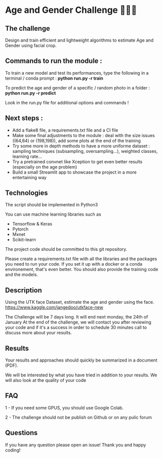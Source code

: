 #  Age and Gender Challenge 👶👦👩 ‍

## The challenge

Design and train efficient and lightweight algorithms to estimate Age and Gender using facial crop.

## Commands to run the module :

To train a new model and test its performances, type the following in a terminal / conda prompt :
**python run.py -r train**


To predict the age and gender of a specific / random photo in a folder : 
**python run.py -r predict**

Look in the run.py file for additional options and commands !

## Next steps : 

- Add a flake8 file, a requirements.txt file and a CI file
- Make some final adjustments to the module : deal with the size issues ((64,64) or (198,198)),  add some plots at the end of the training
- Try some more in depth methods to have a more uniforme dataset : sampling techniques (subsampling, oversampling...), weighted classes, learning rate...
- Try a pretrained convnet like Xception to get even better results (especially on the age problem)
- Build a small Streamlit app to showcase the project in a more entertaining way

## Technologies

The script should be implemented in Python3

You can use machine learning libraries such as

* Tensorflow & Keras
* Pytorch
* Mxnet
* Scikit-learn

The project code should be committed to this git repository.

Please create a requirements.txt file with all the libraries and the packages
you need to run your code. 
If you set it up with a docker or a conda environement, that's even better.
You should also provide the training code and the models.

## Description

Using the UTK face Dataset, estimate the age and gender using the face.
https://www.kaggle.com/jangedoo/utkface-new

The Challenge will be 7 days long. It will end next monday, the 24th of January
At the end of the challenge, we will contact you after reviewing your code and if it's a success in order to schedule 30 minutes call to discuss more about your results.

## Results

Your results and approaches should quickly be summarized in a document (PDF). 

We will be interested by what you have tried in addition to your results.
We will also look at the quality of your code

## FAQ

1 - If you need some GPUS, you should use Google Colab.


2 - The challenge should not be publish on Github or on any pulic forum

## Questions

If you have any question please open an issue! Thank you and happy coding!

